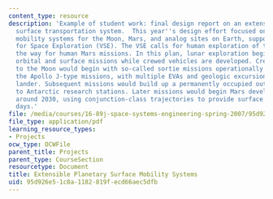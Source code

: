 ```yaml
---
content_type: resource
description: 'Example of student work: final design report on an extensible planetary
  surface transportation system.  This year''s design effort focused on crewed surface
  mobility systems for the Moon, Mars, and analog sites on Earth, supporting the Vision
  for Space Exploration (VSE). The VSE calls for human exploration of the Moon, preparing
  the way for human Mars missions. In this plan, lunar exploration begins with robotic
  orbital and surface missions while crewed vehicles are developed. Crewed missions
  to the Moon would begin with so-called sortie missions operationally similar to
  the Apollo J-type missions, with multiple EVAs and geologic excursions from the
  lander. Subsequent missions would build up a permanently occupied outpost similar
  to Antarctic research stations. Later missions would begin Mars development, beginning
  around 2030, using conjunction-class trajectories to provide surface stays of 500-600
  days.'
file: /media/courses/16-89j-space-systems-engineering-spring-2007/95d926e51c8a1182819fecd66aec5dfb_report_06.pdf
file_type: application/pdf
learning_resource_types:
- Projects
ocw_type: OCWFile
parent_title: Projects
parent_type: CourseSection
resourcetype: Document
title: Extensible Planetary Surface Mobility Systems
uid: 95d926e5-1c8a-1182-819f-ecd66aec5dfb
---
```

